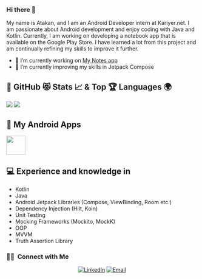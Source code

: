 ### Hi there 👋

<!--
**atimadanoglu/atimadanoglu** is a ✨ _special_ ✨ repository because its `README.md` (this file) appears on your GitHub profile.

Here are some ideas to get you started:

- 🔭 I’m currently working on ...
- 🌱 I’m currently learning ...
- 👯 I’m looking to collaborate on ...
- 🤔 I’m looking for help with ...
- 💬 Ask me about ...
- 📫 How to reach me: ...
- 😄 Pronouns: ...
- ⚡ Fun fact: ...
-->

My name is Atakan, and I am an Android Developer intern at Kariyer.net. I am passionate about Android development and enjoy coding with Java and Kotlin. Currently, I am working on developing a notebook app that is available on the Google Play Store. I have learned a lot from this project and am continually refining my skills to improve it further.

- 🔭 I’m currently working on <a href="https://github.com/atimadanoglu/NotesApplication">My Notes app</a>
- 🌱 I’m currently improving my skills in Jetpack Compose

## 📌 GitHub 😻 Stats 📈 & Top 🏆 Languages 🌍

<p float="center">
  <img  src="https://github-readme-stats.vercel.app/api?username=atimadanoglu&show_icons=true&theme=dark&count_private=true&hide=contribs,issue" /> <img  src="https://github-readme-stats.vercel.app/api/top-langs/?username=atimadanoglu&layout=compact&theme=dark" />
</p>

## 📱 My Android Apps
<code><a href="https://play.google.com/store/apps/developer?id=Atakan+M." target="_blank"><img height="50" src="https://www.vectorlogo.zone/logos/google_play/google_play-tile.svg"></a></code>

## 💻 Experience and knowledge in 
* Kotlin
* Java
* Android Jetpack Libraries (Compose, ViewBinding, Room etc.)
* Dependency Injection (Hilt, Koin)
* Unit Testing
* Mocking Frameworks (Mockito, MockK)
* OOP
* MVVM
* Truth Assertion Library

<h3> 🤝🏻 &nbsp;Connect with Me </h3>

<p align="center">
<a href="https://www.linkedin.com/in/atakan-madanoglu/"><img alt="LinkedIn" src="https://img.shields.io/badge/LinkedIn-Atakan%20Madanoğlu-blue?style=flat-square&logo=linkedin"></a>
<a href="mailto:atakann.madanoglu@gmail.com"><img alt="Email" src="https://img.shields.io/badge/Email-atakann.madanoglu@gmail.com-blue?style=flat-square&logo=microsoft-outlook"></a>
</p>
